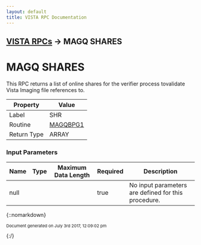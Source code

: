 ```yaml
---
layout: default
title: VISTA RPC Documentation
---
```


## [VISTA RPCs](TableOfContents) &#8594; MAGQ SHARES
# MAGQ SHARES

This RPC returns a list of online shares for the verifier process tovalidate Vista Imaging file references to.

Property | Value
--- | ---
Label | SHR
Routine | [MAGQBPG1](http://code.osehra.org/dox/Routine_MAGQBPG1_source.html)
Return Type | ARRAY


### Input Parameters

Name | Type | Maximum Data Length | Required | Description
--- | --- | --- | --- | ---
null |  |  | true | No input parameters are defined for this procedure.



{::nomarkdown} <br/><p style="font-size: 11px">Document generated on July 3rd 2017, 12:09:02 pm</p>{:/}